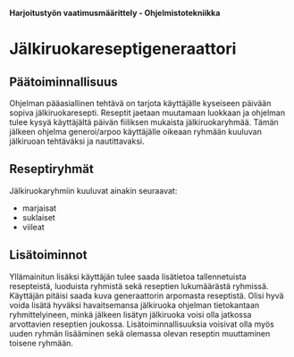 **Harjoitustyön vaatimusmäärittely - Ohjelmistotekniikka**

# Jälkiruokareseptigeneraattori

## Päätoiminnallisuus ##
Ohjelman pääasiallinen tehtävä on tarjota käyttäjälle 
kyseiseen päivään sopiva jälkiruokaresepti. 
Reseptit jaetaan muutamaan luokkaan ja ohjelman tulee kysyä 
käyttäjältä päivän fiiliksen mukaista jälkiruokaryhmää.
Tämän jälkeen ohjelma generoi/arpoo käyttäjälle oikeaan ryhmään 
kuuluvan jälkiruoan tehtäväksi ja nautittavaksi.

## Reseptiryhmät ##
Jälkiruokaryhmiin kuuluvat ainakin seuraavat: 
-	marjaisat
-	suklaiset
-	viileat

## Lisätoiminnot ##
Yllämainitun lisäksi käyttäjän tulee saada lisätietoa tallennetuista resepteistä, luoduista ryhmistä sekä reseptien lukumäärästä ryhmissä. Käyttäjän pitäisi saada kuva generaattorin arpomasta reseptistä. Olisi hyvä voida lisätä hyväksi havaitsemansa jälkiruoka ohjelman tietokantaan ryhmittelyineen, minkä jälkeen lisätyn jälkiruoka voisi olla jatkossa arvottavien reseptien joukossa.
Lisätoiminnallisuuksia voisivat olla myös uuden ryhmän lisääminen sekä olemassa olevan reseptin muuttaminen toisene ryhmään.





